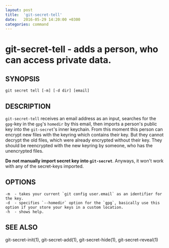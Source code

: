 ```yaml
---
layout: post
title:  'git-secret-tell'
date:   2016-05-29 14:20:00 +0300
categories: command
---
```

git-secret-tell - adds a person, who can access private data.
===============================================================

## SYNOPSIS

    git secret tell [-m] [-d dir] [email]


## DESCRIPTION
`git-secret-tell` receives an email address as an input, searches for the `gpg`-key in the `gpg`'s `homedir` by this email, then imports a person's public key into the `git-secret`'s inner keychain. From this moment this person can encrypt new files with the keyring which contains their key. But they cannot decrypt the old files, which were already encrypted without their key. They should be reencrypted with the new keyring by someone, who has the unencrypted files.

**Do not manually import secret key into `git-secret`**. Anyways, it won't work with any of the secret-keys imported.


## OPTIONS

    -m  - takes your current `git config user.email` as an identifier for the key.
    -d  - specifies `--homedir` option for the `gpg`, basically use this option if your store your keys in a custom location.
    -h  - shows help.


## SEE ALSO

git-secret-init(1), git-secret-add(1), git-secret-hide(1), git-secret-reveal(1)
